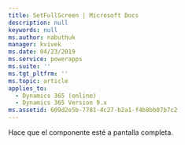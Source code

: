 ```yaml
---
title: SetFullScreen | Microsoft Docs
description: null
keywords: null
ms.author: nabuthuk
manager: kvivek
ms.date: 04/23/2019
ms.service: powerapps
ms.suite: ''
ms.tgt_pltfrm: ''
ms.topic: article
applies_to:
  - Dynamics 365 (online)
  - Dynamics 365 Version 9.x
ms.assetid: 609d2e5b-7781-4c27-b2a1-f4b8bb07b7c2
---
```

Hace que el componente esté a pantalla completa.
